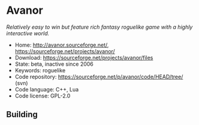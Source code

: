 # Avanor

_Relatively easy to win but feature rich fantasy roguelike game with a highly interactive world._

- Home: http://avanor.sourceforge.net/, https://sourceforge.net/projects/avanor/
- Download: https://sourceforge.net/projects/avanor/files
- State: beta, inactive since 2006
- Keywords: roguelike
- Code repository: https://sourceforge.net/p/avanor/code/HEAD/tree/ (svn)
- Code language: C++, Lua
- Code license: GPL-2.0

## Building

